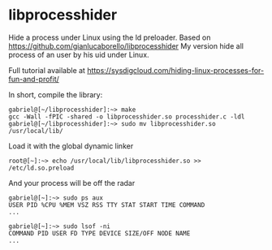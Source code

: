 # libprocesshider

Hide a process under Linux using the ld preloader.
Based on https://github.com/gianlucaborello/libprocesshider
My version hide all process of an user by his uid under Linux.

Full tutorial available at https://sysdigcloud.com/hiding-linux-processes-for-fun-and-profit/

In short, compile the library:

```
gabriel@[~/libprocesshider]:~> make
gcc -Wall -fPIC -shared -o libprocesshider.so processhider.c -ldl
gabriel@[~/libprocesshider]:~> sudo mv libprocesshider.so /usr/local/lib/
```

Load it with the global dynamic linker

```
root@[~]:~> echo /usr/local/lib/libprocesshider.so >> /etc/ld.so.preload
```

And your process will be off the radar 

```
gabriel@[~]:~> sudo ps aux
USER PID %CPU %MEM VSZ RSS TTY STAT START TIME COMMAND
...

gabriel@[~]:~> sudo lsof -ni
COMMAND PID USER FD TYPE DEVICE SIZE/OFF NODE NAME
...
```

